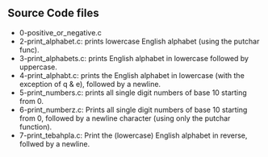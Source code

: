 ## Source Code files
- 0-positive_or_negative.c
- 2-print_alphabet.c: prints lowercase English alphabet (using the putchar func).
- 3-print_alphabets.c: prints English alphabet in lowercase followed by uppercase.
- 4-print_alphabt.c: prints the English alphabet in lowercase (with the exception of q & e), followed by a newline.
- 5-print_numbers.c: prints all single digit numbers of base 10 starting from 0.
- 6-print_numberz.c: Prints all single digit numbers of base 10 starting from 0, followed by a newline character (using only the putchar function).
- 7-print_tebahpla.c: Print the (lowercase) English alphabet in reverse, follwed by a newline.

